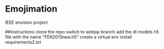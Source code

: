 # Emojimation
IEEE envision project

##instructions
clone the repo
switch to webpp branch
add the dl models h5 file with the name "FER2013new.h5"
create a virtual env
install requirements2.txt


